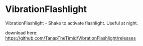 # VibrationFlashlight
VibrationFlashlight - Shake to activate flashlight. Useful at night.

download here: https://github.com/TanapTheTimid/VibrationFlashlight/releases
